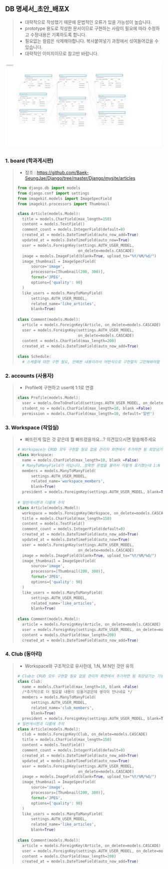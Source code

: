 ## DB 명세서_초안\_배포X

> - 대략적으로 작성했기 때문에 문법적인 오류가 있을 가능성이 높습니다.
> -  prototype 용도로 작성한 문서이므로 구현하는 사람이 필요에 따라 수정하고 수정내용은 기록하도록 합니다.
> - 필요없는 컬럼은 삭제해야합니다. 복사붙여넣기 과정에서 섞여들어갔을 수 있습니다.
> - 대략적인 이미지이므로 참고만 바랍니다.

![](.\images\KHUA_20201002_50_44.png)

### 1. board (학과게시판)

>- 참조 : https://github.com/Baek-SeungJae/Django/tree/master/Django/mysite/articles
>
>```python
>from django.db import models
>from django.conf import settings
>from imagekit.models import ImageSpecField
>from imagekit.processors import Thumbnail
>```
>
>```python
>class Article(models.Model):
>	title = models.CharField(max_length=150)
>	content = models.TextField()
>	comment_count = models.IntegerField(default=0)
>	created_at = models.DateTimeField(auto_now_add=True)
>	updated_at = models.DateTimeField(auto_now=True)
>	user = models.ForeignKey(settings.AUTH_USER_MODEL,
>							 on_delete=models.CASCADE)
>	image = models.ImageField(blank=True, upload_to="%Y/%M/%d/")
>	image_thumbnail = ImageSpecField(
>		source='image',
>		processors=[Thumbnail(200, 300)],
>		format='JPEG',
>		options={'quality': 90}
>	)
>	like_users = models.ManyToManyField(
>		settings.AUTH_USER_MODEL,
>		related_name='like_articles',
>		blank=True)
>    
>class Comment(models.Model):
>	article = models.ForeignKey(Article, on_delete=models.CASCADE)
>	user = models.ForeignKey(settings.AUTH_USER_MODEL,
>							 on_delete=models.CASCADE)
>	content = models.CharField(max_length=200)
>	created_at = models.DateTimeField(auto_now_add=True)
>
>class Schedule:
>	# 스케줄에 대한 구현 필요, 안해본 내용이라서 어떤식으로 구현할지 고민해봐야함
>```
>
>

### 2. accounts (사용자)

> - Profile에 구현하고 user에 1:1로 연결
>
> ```python
> class Profile(models.Model):
> 	user = models.OneToOneField(settings.AUTH_USER_MODEL, on_delete=models.CASCADE)
> 	student_no = models.CharField(max_length=10, blank =False)
> 	permission = models.CharField(max_length=10, default='일반')
> ```
>
> 

### 3. Workspace (작업실)

>- 빠뜨린게 많은 것 같은데 뭘 빠뜨렸을까요...? 의견있으시면 말씀해주세요
>
>``` python
># Workspace는 CRUD 모두 구현할 필요 없음 관리자 화면에서 추가하면 됨 회장넘기는 기능만 구현
>class Workspace:
>	name = models.CharField(max_length=10, blank =False)
>	# ManyToManyField가 아닙니다. 정확한 문법을 몰라서 이렇게 표기했는데 1:N 구조로 가야합니다.
>	members = models.ManyToManyField(
>		settings.AUTH_USER_MODEL,
>		related_name='workspace_members',
>		blank=True)
>	president = models.ForeignKey(settings.AUTH_USER_MODEL, blank=True)
>    
># 일반게시판과 다름에 주의
>class Article(models.Model):
>	workspace = models.ForeignKey(Workspace, on_delete=models.CASCADE)
>	title = models.CharField(max_length=150)
>	content = models.TextField()
>	comment_count = models.IntegerField(default=0)
>	created_at = models.DateTimeField(auto_now_add=True)
>	updated_at = models.DateTimeField(auto_now=True)
>	user = models.ForeignKey(settings.AUTH_USER_MODEL,
>							 on_delete=models.CASCADE)
>	image = models.ImageField(blank=True, upload_to="%Y/%M/%d/")
>	image_thumbnail = ImageSpecField(
>		source='image',
>		processors=[Thumbnail(200, 300)],
>		format='JPEG',
>		options={'quality': 90}
>	)
>	like_users = models.ManyToManyField(
>		settings.AUTH_USER_MODEL,
>		related_name='like_articles',
>		blank=True)
>
>class Comment(models.Model):
>	article = models.ForeignKey(Article, on_delete=models.CASCADE)
>	user = models.ForeignKey(settings.AUTH_USER_MODEL, on_delete=models.CASCADE)
>	content = models.CharField(max_length=200)
>	created_at = models.DateTimeField(auto_now_add=True)
>```
>
>

### 4. Club (동아리)

>- Workspace와 구조적으로 유사한데, 1:N, M:N인 것만 유의
>
>```python
># Club는 CRUD 모두 구현할 필요 없음 관리자 화면에서 추가하면 됨 회장넘기는 기능만 구현
>class Club:
>	name = models.CharField(max_length=10, blank =False)
>	/*추가적으로 더 필요할 내용이 있을거같은데 생각이 안나네요 */
>	members = models.ManyToManyField(
>		settings.AUTH_USER_MODEL,
>		related_name='club_members',
>		blank=True)
>	president = models.ForeignKey(settings.AUTH_USER_MODEL, blank=True)
># 일반게시판과 다름에 주의
>class Article(models.Model):
>	club = models.ForeignKey(Club, on_delete=models.CASCADE)
>	title = models.CharField(max_length=150)
>	content = models.TextField()
>	comment_count = models.IntegerField(default=0)
>	created_at = models.DateTimeField(auto_now_add=True)
>	updated_at = models.DateTimeField(auto_now=True)
>	user = models.ForeignKey(settings.AUTH_USER_MODEL,
>							 on_delete=models.CASCADE)
>	image = models.ImageField(blank=True, upload_to="%Y/%M/%d/")
>	image_thumbnail = ImageSpecField(
>		source='image',
>		processors=[Thumbnail(200, 300)],
>		format='JPEG',
>		options={'quality': 90}
>	)
>	like_users = models.ManyToManyField(
>		settings.AUTH_USER_MODEL,
>		related_name='like_articles',
>		blank=True)
>
>class Comment(models.Model):
>	article = models.ForeignKey(Article, on_delete=models.CASCADE)
>	user = models.ForeignKey(settings.AUTH_USER_MODEL, on_delete=models.CASCADE)
>	content = models.CharField(max_length=200)
>	created_at = models.DateTimeField(auto_now_add=True)
>```
>
>
>
>